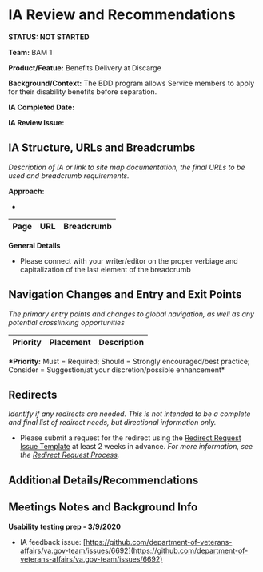# IA Review and Recommendations

**STATUS: NOT STARTED**

**Team:** BAM 1

**Product/Featue:** Benefits Delivery at Discarge

**Background/Context:** The BDD program allows Service members to apply for their disability benefits before separation.

**IA Completed Date:**

**IA Review Issue:**

## IA Structure, URLs and Breadcrumbs 

_Description of IA or link to site map documentation, the final URLs to be used and breadcrumb requirements._ 

**Approach:**

* 
| Page | URL | Breadcrumb |
| :--- | :--- | :--- |


**General Details**

* Please connect with your writer/editor on the proper verbiage and capitalization of the last element of the breadcrumb

## Navigation Changes and Entry and Exit Points 

_The primary entry points and changes to global navigation, as well as any potential crosslinking opportunities_

| Priority | Placement | Description |
| :--- | :--- | :--- |


**\*Priority:** Must = Required; Should = Strongly encouraged/best practice; Consider = Suggestion/at your discretion/possible enhancement\*

## Redirects 

_Identify if any redirects are needed. This is not intended to be a complete and final list of redirect needs, but directional information only._

* Please submit a request for the redirect using the [Redirect Request Issue Template](https://github.com/department-of-veterans-affairs/va.gov-team/issues/new?assignees=mnorthuis&labels=content-ia-team%2C+ia&template=redirect-request.md&title=Redirect+Request) at least 2 weeks in advance. _For more information, see the_ [_Redirect Request Process_](https://github.com/department-of-veterans-affairs/va.gov-team/blob/master/platform/information-architecture/request-redirect.md)_._

## Additional Details/Recommendations

## Meetings Notes and Background Info

**Usability testing prep - 3/9/2020**

* IA feedback issue: [https://github.com/department-of-veterans-affairs/va.gov-team/issues/6692](https://github.com/department-of-veterans-affairs/va.gov-team/issues/6692)

